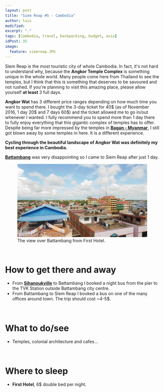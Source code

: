 ```yaml
---
layout: post
title: "Siem Reap #5 - Cambodia"
author: luis
modified:
excerpt: "."
tags: [Cambodia, travel, backpacking, budget, asia]
idPost: 35
image:
  feature: siemreap.JPG
---
```


Siem Reap is the most touristic city of whole Cambodia. In fact, it's not hard to understand why, because the <b>Angkor Temple Complex</b> is something unique in the whole world. Many people come here from Thailand to see the temples, but I think that this is something that deserves to be savoured and not rushed. If you're planning to visit this amazing place, please allow yourself <b>at least</b> 3 full days.

<b>Angkor Wat</b> has 3 different price ranges depending on how much time you want to spend there. I bought the 3-day ticket for 40$ (as of November 2016, 1 day 20$ and 7 days 60$) and the ticket allowed me to go in/out whenever I wanted. I fully recommend you to spend more than 1 day there to fully enjoy everything that this gigantic complex of temples has to offer. Despite being far more impressed by the temples in <b><a href="{{site.url}}/Land-of-Smiles-4/" target="_blank">Bagan - Myanmar</a></b>, I still got blown away by some temples in here. It is a different experience.

<b><highlight><middle>Cycling through the beautiful landscape of Angkor Wat was definitely my best experience in Cambodia.</middle></highlight></b>

<b><a href="{{site.url}}/Battambang/" target="_blank">Battambang</a></b> was very disappointing so I came to Siem Reap after just 1 day.

<figure>
	<a href="../images/cambodia/battambang/battambang1.JPG"><img src="../images/cambodia/battambang/battambang1.JPG"></a>
	<figcaption>The view over Battambang from First Hotel.</figcaption>
</figure>



<br>
<h1>How to get there and away</h1>
<ul>
<li>From <b><a href="{{site.url}}/Samloem" target="_blank">Sihanoukville</a></b> to Battambang I booked a night bus from the pier to the TVK Station outside Battambang city centre.</li>
<li>From Battambang to Siem Reap I booked a bus on one of the many offices around town. The trip should cost ~4-5$.</li>
</ul>

<br>
<h1>What to do/see</h1>
<ul>
<li>Temples, colonial architecture and cafes...</li>
</ul>

<br>
<h1>Where to sleep</h1>
<ul>
<li><b>First Hotel</b>, 6$ double bed per night.</li>
</ul>